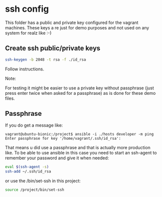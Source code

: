 # ssh config

This folder has a public and private key configured 
for the vagrant machines.
These keys a re just for demo purposes and not used
on any system for realz like :-)


## Create ssh public/private keys

```bash
ssh-keygen -b 2048 -t rsa -f ./id_rsa
```

Follow instructions.

Note:

For testing it might be easier to use a private key without
passphrase (just press enter twice when asked for a passphrase)
as is done for these demo files.

## Passphrase  

If you do get a message like:

```text
vagrant@ubuntu-bionic:/project$ ansible -i ./hosts developer -m ping
Enter passphrase for key '/home/vagrant/.ssh/id_rsa':
```

That means u did use a passphrase and that is actually more production like.
To be able to use ansible in this case you need to start an ssh-agent to 
remember your password and give it when needed:

```bash
eval $(ssh-agent -s)
ssh-add ~/.ssh/id_rsa
```

or use the /bin/set-ssh in this project:

```bash
source /project/bin/set-ssh
```
